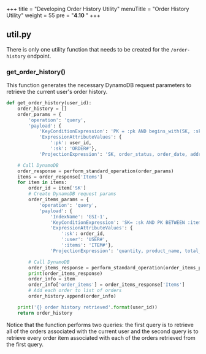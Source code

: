 +++
title = "Developing Order History Utility"
menuTitle = "Order History Utility"
weight = 55
pre = "<b>4.10 </b>"
+++

## util.py
There is only one utility function that needs to be created for the `/order-history` endpoint.
### get_order_history()
This function generates the necessary DynamoDB request parameters to retrieve the current user's order history.
```python
def get_order_history(user_id):
    order_history = []
    order_params = {
        'operation': 'query',
        'payload': {
            'KeyConditionExpression': 'PK = :pk AND begins_with(SK, :sk)',
            'ExpressionAttributeValues': {
                ':pk': user_id,
                ':sk': 'ORDER#'},
            'ProjectionExpression': 'SK, order_status, order_date, address, total_cart_price'}}

    # Call DynamoDB
    order_response = perform_standard_operation(order_params)
    items = order_response['Items']
    for item in items:
        order_id = item['SK']
        # Create DynamoDB request params
        order_items_params = {
            'operation': 'query',
            'payload': {
                'IndexName': 'GSI-1',
                'KeyConditionExpression': 'SK= :sk AND PK BETWEEN :items AND :user',
                'ExpressionAttributeValues': {
                    ':sk': order_id,
                    ':user': 'USER#',
                    ':items': 'ITEM#'},
                'ProjectionExpression': 'quantity, product_name, total_item_price'}}

        # Call DynamoDB
        order_items_response = perform_standard_operation(order_items_params)
        print(order_items_response)
        order_info = item
        order_info['order_items'] = order_items_response['Items']
        # Add each order to list of orders
        order_history.append(order_info)

    print('{} order history retrieved'.format(user_id))
    return order_history
```

Notice that the function performs two queries: the first query is to retrieve all of the orders associated with the current user and the second query is to retrieve every order item associated with each of the orders retrieved from the first query.
